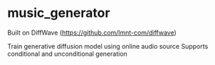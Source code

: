 # music_generator

Built on DiffWave (https://github.com/lmnt-com/diffwave)

Train generative diffusion model using online audio source
Supports conditional and unconditional generation
